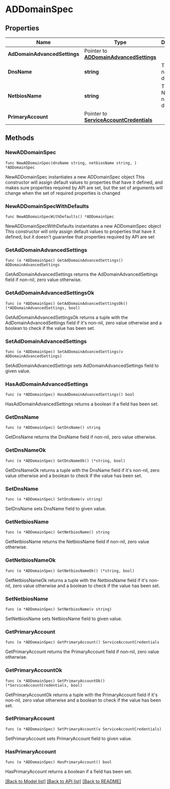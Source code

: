 # ADDomainSpec

## Properties

Name | Type | Description | Notes
------------ | ------------- | ------------- | -------------
**AdDomainAdvancedSettings** | Pointer to [**ADDomainAdvancedSettings**](ADDomainAdvancedSettings.md) |  | [optional] 
**DnsName** | **string** | The DNS name of the domain. | 
**NetbiosName** | **string** | The NetBIOS name of the domain. | 
**PrimaryAccount** | Pointer to [**ServiceAccountCredentials**](ServiceAccountCredentials.md) |  | [optional] 

## Methods

### NewADDomainSpec

`func NewADDomainSpec(dnsName string, netbiosName string, ) *ADDomainSpec`

NewADDomainSpec instantiates a new ADDomainSpec object
This constructor will assign default values to properties that have it defined,
and makes sure properties required by API are set, but the set of arguments
will change when the set of required properties is changed

### NewADDomainSpecWithDefaults

`func NewADDomainSpecWithDefaults() *ADDomainSpec`

NewADDomainSpecWithDefaults instantiates a new ADDomainSpec object
This constructor will only assign default values to properties that have it defined,
but it doesn't guarantee that properties required by API are set

### GetAdDomainAdvancedSettings

`func (o *ADDomainSpec) GetAdDomainAdvancedSettings() ADDomainAdvancedSettings`

GetAdDomainAdvancedSettings returns the AdDomainAdvancedSettings field if non-nil, zero value otherwise.

### GetAdDomainAdvancedSettingsOk

`func (o *ADDomainSpec) GetAdDomainAdvancedSettingsOk() (*ADDomainAdvancedSettings, bool)`

GetAdDomainAdvancedSettingsOk returns a tuple with the AdDomainAdvancedSettings field if it's non-nil, zero value otherwise
and a boolean to check if the value has been set.

### SetAdDomainAdvancedSettings

`func (o *ADDomainSpec) SetAdDomainAdvancedSettings(v ADDomainAdvancedSettings)`

SetAdDomainAdvancedSettings sets AdDomainAdvancedSettings field to given value.

### HasAdDomainAdvancedSettings

`func (o *ADDomainSpec) HasAdDomainAdvancedSettings() bool`

HasAdDomainAdvancedSettings returns a boolean if a field has been set.

### GetDnsName

`func (o *ADDomainSpec) GetDnsName() string`

GetDnsName returns the DnsName field if non-nil, zero value otherwise.

### GetDnsNameOk

`func (o *ADDomainSpec) GetDnsNameOk() (*string, bool)`

GetDnsNameOk returns a tuple with the DnsName field if it's non-nil, zero value otherwise
and a boolean to check if the value has been set.

### SetDnsName

`func (o *ADDomainSpec) SetDnsName(v string)`

SetDnsName sets DnsName field to given value.


### GetNetbiosName

`func (o *ADDomainSpec) GetNetbiosName() string`

GetNetbiosName returns the NetbiosName field if non-nil, zero value otherwise.

### GetNetbiosNameOk

`func (o *ADDomainSpec) GetNetbiosNameOk() (*string, bool)`

GetNetbiosNameOk returns a tuple with the NetbiosName field if it's non-nil, zero value otherwise
and a boolean to check if the value has been set.

### SetNetbiosName

`func (o *ADDomainSpec) SetNetbiosName(v string)`

SetNetbiosName sets NetbiosName field to given value.


### GetPrimaryAccount

`func (o *ADDomainSpec) GetPrimaryAccount() ServiceAccountCredentials`

GetPrimaryAccount returns the PrimaryAccount field if non-nil, zero value otherwise.

### GetPrimaryAccountOk

`func (o *ADDomainSpec) GetPrimaryAccountOk() (*ServiceAccountCredentials, bool)`

GetPrimaryAccountOk returns a tuple with the PrimaryAccount field if it's non-nil, zero value otherwise
and a boolean to check if the value has been set.

### SetPrimaryAccount

`func (o *ADDomainSpec) SetPrimaryAccount(v ServiceAccountCredentials)`

SetPrimaryAccount sets PrimaryAccount field to given value.

### HasPrimaryAccount

`func (o *ADDomainSpec) HasPrimaryAccount() bool`

HasPrimaryAccount returns a boolean if a field has been set.


[[Back to Model list]](../README.md#documentation-for-models) [[Back to API list]](../README.md#documentation-for-api-endpoints) [[Back to README]](../README.md)


